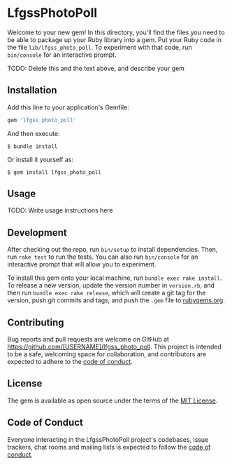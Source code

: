 # LfgssPhotoPoll

Welcome to your new gem! In this directory, you'll find the files you need to be able to package up your Ruby library into a gem. Put your Ruby code in the file `lib/lfgss_photo_poll`. To experiment with that code, run `bin/console` for an interactive prompt.

TODO: Delete this and the text above, and describe your gem

## Installation

Add this line to your application's Gemfile:

```ruby
gem 'lfgss_photo_poll'
```

And then execute:

    $ bundle install

Or install it yourself as:

    $ gem install lfgss_photo_poll

## Usage

TODO: Write usage instructions here

## Development

After checking out the repo, run `bin/setup` to install dependencies. Then, run `rake test` to run the tests. You can also run `bin/console` for an interactive prompt that will allow you to experiment.

To install this gem onto your local machine, run `bundle exec rake install`. To release a new version, update the version number in `version.rb`, and then run `bundle exec rake release`, which will create a git tag for the version, push git commits and tags, and push the `.gem` file to [rubygems.org](https://rubygems.org).

## Contributing

Bug reports and pull requests are welcome on GitHub at https://github.com/[USERNAME]/lfgss_photo_poll. This project is intended to be a safe, welcoming space for collaboration, and contributors are expected to adhere to the [code of conduct](https://github.com/[USERNAME]/lfgss_photo_poll/blob/master/CODE_OF_CONDUCT.md).


## License

The gem is available as open source under the terms of the [MIT License](https://opensource.org/licenses/MIT).

## Code of Conduct

Everyone interacting in the LfgssPhotoPoll project's codebases, issue trackers, chat rooms and mailing lists is expected to follow the [code of conduct](https://github.com/[USERNAME]/lfgss_photo_poll/blob/master/CODE_OF_CONDUCT.md).
